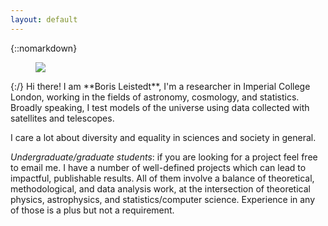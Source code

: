 ```yaml
---
layout: default
---
```


<div class="lead pretty-links">

{::nomarkdown}
<figure class="site-profile">
    <img src="{{ site.baseurl }}/assets/img/me10.jpg">
</figure>
{:/}
Hi there! I am **Boris Leistedt**, I'm a researcher in Imperial College London, working in the fields of astronomy, cosmology, and statistics. Broadly speaking, I test models of the universe using data collected with satellites and telescopes.

I care a lot about diversity and equality in sciences and society in general.

*Undergraduate/graduate students*: if you are looking for a project feel free to email me.
I have a number of well-defined projects which can lead to impactful, publishable results.
All of them involve a balance of theoretical, methodological, and data analysis work, at the intersection of theoretical physics, astrophysics, and statistics/computer science. Experience in any of those is a plus but not a requirement.

</div>
